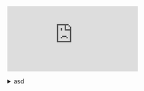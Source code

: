 ![Test diag2](https://raw.githubusercontent.com/1gog/kvm_ansible/master/ANSIBLE.md)
<details>
<summary>asd</summary>
ansible_class
/**
*@opt commentname
*@note  some note
*/
class Structural{}

/**
*@opt all
*@note Class
*/
class Counter extends Structural {
        static public int counter;
        public int getCounter();
}
class RunningCounter extends Counter{}

ansible_class
</details>